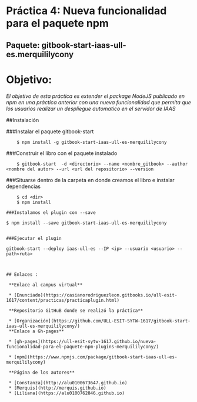 # Práctica 4: Nueva funcionalidad para el paquete npm
## Paquete: gitbook-start-iaas-ull-es.merquililycony


# Objetivo:
*El objetivo de esta práctica es extender el package NodeJS publicado en npm en una práctica anterior con una nueva*
*funcionalidad que permita que los usuarios realizar un despliegue automatico en el servidor de IAAS*

##Instalación

###Instalar el paquete gitbook-start
~~~
    $ npm install -g gitbook-start-iaas-ull-es-merquililycony
~~~

###Construir el libro con el paquete instalado

~~~
    $ gitbook-start  -d <directorio> --name <nombre_gitbook> --author <nombre del autor> --url <url del repositorio> --version
~~~

###Situarse dentro de la carpeta en donde creamos el libro e instalar dependencias

~~~
    $ cd <dir>
    $ npm install

###Instalamos el plugin con --save

~~~
    $ npm install --save gitbook-start-iaas-ull-es-merquililycony
~~~

###Ejecutar el plugin

~~~
    gitbook-start --deploy iaas-ull-es --IP <ip> --usuario <usuario> --path<ruta>
~~~

    
## Enlaces :

 **Enlace al campus virtual**

 * [Enunciado](https://casianorodriguezleon.gitbooks.io/ull-esit-1617/content/practicas/practicaplugin.html)

 **Repositorio GitHuB donde se realizó la práctica**

 * [Organización](https://github.com/ULL-ESIT-SYTW-1617/gitbook-start-iaas-ull-es-merquililycony/)
 **Enlace a Gh-pages**

 * [gh-pages](https://ull-esit-sytw-1617.github.io/nueva-funcionalidad-para-el-paquete-npm-plugins-merquililycony/)

 * [npm](https://www.npmjs.com/package/gitbook-start-iaas-ull-es-merquililycony)

 **Página de los autores**

 * [Constanza](http://alu0100673647.github.io)
 * [Merquis](http://merquis.github.io)
 * [Liliana](https://alu0100762846.github.io)


